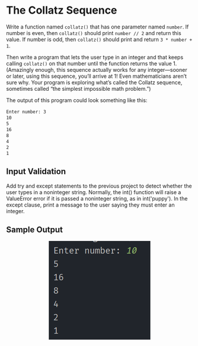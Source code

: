 # The Collatz Sequence

Write a function named `collatz()` that has one parameter named `number`. If number is even, then `collatz()` should print `number // 2` and return this value. If number is odd, then `collatz()` should print and return `3 * number + 1`.

Then write a program that lets the user type in an integer and that keeps calling `collatz()` on that number until the function returns the value 1. (Amazingly enough, this sequence actually works for any integer—sooner or later, using this sequence, you’ll arrive at 1! Even mathematicians aren’t sure why. Your program is exploring what’s called the Collatz sequence, sometimes called “the simplest impossible math problem.”)



The output of this program could look something like this:

```
Enter number: 3
10
5
16
8
4
2
1
```

## Input Validation
Add try and except statements to the previous project to detect whether the user types in a noninteger string. Normally, the int() function will raise a ValueError error if it is passed a noninteger string, as in int('puppy'). In the except clause, print a message to the user saying they must enter an integer.

## Sample Output
<p align=center>
  <img src=./sample_output.png alt=sample console output>
</p>
